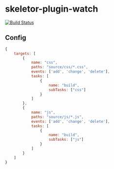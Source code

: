 # skeletor-plugin-watch
[![Build Status](https://travis-ci.org/deg-skeletor/skeletor-plugin-watch.svg?branch=master)](https://travis-ci.org/deg-skeletor/skeletor-plugin-watch)

## Config
```js
{
	targets: [
		{
			name: "css",
			paths: "source/css/*.css",
			events: ['add', 'change', 'delete'],
			tasks: [
				{
					name: "build",
					subTasks: ["css"]
				}
			]
		},
		{
			name: "js",
			paths: "source/js/*.js",
			events: ['add', 'change', 'delete'],
			tasks: [
				{
					name: "build",
					subTasks: ["js"]
				}
			]
		}
	]
}
```
